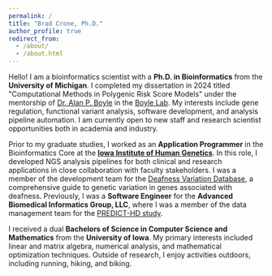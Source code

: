 ```yaml
---
permalink: /
title: "Brad Crone, Ph.D."
author_profile: true
redirect_from: 
  - /about/
  - /about.html
---
```

Hello! I am a bioinformatics scientist with a **Ph.D. in Bioinformatics** from the **University of Michigan**. I completed my dissertation in 2024 titled "Computational Methods in Polygenic Risk Score Models" under the mentorship of [Dr. Alan P. Boyle](http://boylelab.org/people/Alan_Boyle) in the [Boyle Lab](http://boylelab.org/). My interests include gene regulation, functional variant analysis, software development, and analysis pipeline automation. I am currently open to new staff and research scientist opportunities both in academia and industry.

Prior to my graduate studies, I worked as an **Application Programmer** in the Bioinformatics Core at the **[Iowa Institute of Human Genetics](https://medicine.uiowa.edu/humangenetics/)**. In this role, I developed NGS analysis pipelines for both clinical and research applications in close collaboration with faculty stakeholders. I was a member of the development team for the [Deafness Variation Database](https://deafnessvariationdatabase.org/), a comprehensive guide to genetic variation in genes associated with deafness. Previously, I was a **Software Engineer** for the **Advanced Biomedical Informatics Group, LLC**, where I was a member of the data management team for the [PREDICT-HD study](https://www.ncbi.nlm.nih.gov/projects/gap/cgi-bin/study.cgi?study_id=phs000222.v3.p2). 

I received a dual **Bachelors of Science in Computer Science and Mathematics** from the **University of Iowa**. My primary interests included linear and matrix algebra, numerical analysis, and mathematical optimization techniques. Outside of research, I enjoy activities outdoors, including running, hiking, and biking. 
